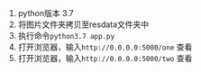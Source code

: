 1. python版本 3.7
2. 将图片文件夹拷贝至resdata文件夹中
3. 执行命令`python3.7 app.py`
4. 打开浏览器，输入`http://0.0.0.0:5000/one` 查看
5. 打开浏览器，输入`http://0.0.0.0:5000/two` 查看